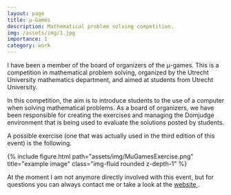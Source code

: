 ```yaml
---
layout: page
title: µ-Games
description: Mathematical problem solving competition.
img: /assets/img/1.jpg
importance: 1
category: work
---
```


I have been a member of the board of organizers of the μ-games. This is a competition in mathematical problem solving, organized by the Utrecht University mathematics department, and aimed at students from Utrecht University.

In this competition, the aim is to introduce students to the use of a computer when solving mathematical problems. As a board of organizers, we have been responsible for creating the exercises and managing the Domjudge environment that is being used to evaluate the solutions posted by students.

A possible exercise (one that was actually used in the third edition of this event) is the following.

<div class="row">
    <div class="col-sm mt-3 mt-md-0">
        {% include figure.html path="assets/img/MuGamesExercise.png" title="example image" class="img-fluid rounded z-depth-1" %}
    </div>
</div>
<!-- <div class="caption">
    This image can also have a caption. It's like magic.
</div> -->

At the moment I am not anymore directly involved with this event, but for questions you can always contact me or take a look at the <a href="https://clover.science.uu.nl/"> website </a>.





